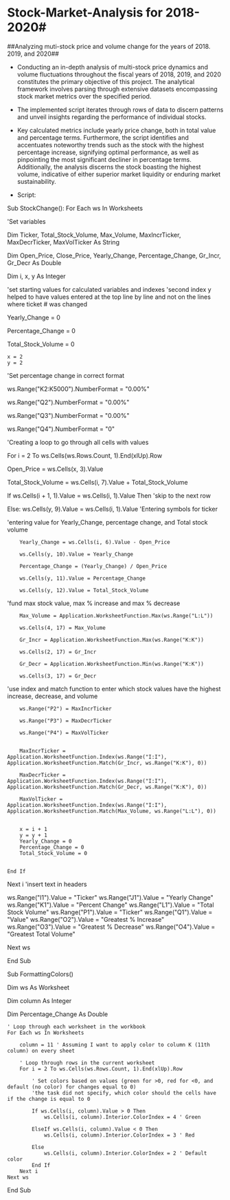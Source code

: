 # Stock-Market-Analysis for 2018-2020#

##Analyzing muti-stock price and volume change for the years of 2018. 2019, and 2020##

* Conducting an in-depth analysis of multi-stock price dynamics and volume fluctuations throughout the fiscal years of 2018, 2019, and 2020 constitutes the primary objective of this project. The analytical framework involves parsing through extensive datasets encompassing stock market metrics over the specified period.
* The implemented script iterates through rows of data to discern patterns and unveil insights regarding the performance of individual stocks.
* Key calculated metrics include yearly price change, both in total value and percentage terms. Furthermore, the script identifies and accentuates noteworthy trends such as the stock with the highest percentage increase, signifying optimal performance, as well as pinpointing the most significant decliner in percentage terms. Additionally, the analysis discerns the stock boasting the highest volume, indicative of either superior market liquidity or enduring market sustainability.

* Script:

Sub StockChange():
For Each ws In Worksheets

'Set variables

Dim Ticker, Total_Stock_Volume, Max_Volume, MaxIncrTicker, MaxDecrTicker, MaxVolTicker As String

Dim Open_Price, Close_Price, Yearly_Change, Percentage_Change, Gr_Incr, Gr_Decr As Double

Dim i, x, y As Integer

'set starting values for calculated variables and indexes
'second index y helped to have values entered at the top line by line and not on the lines where ticket # was changed

Yearly_Change = 0

Percentage_Change = 0

Total_Stock_Volume = 0

    x = 2
    y = 2

'Set percentage change in correct format

ws.Range("K2:K5000").NumberFormat = "0.00%"

ws.Range("Q2").NumberFormat = "0.00%"

ws.Range("Q3").NumberFormat = "0.00%"

ws.Range("Q4").NumberFormat = "0"


'Creating a loop to go through all cells with values


For i = 2 To ws.Cells(ws.Rows.Count, 1).End(xlUp).Row

Open_Price = ws.Cells(x, 3).Value

Total_Stock_Volume = ws.Cells(i, 7).Value + Total_Stock_Volume


If ws.Cells(i + 1, 1).Value = ws.Cells(i, 1).Value Then
    'skip to the next row
    

Else:
    ws.Cells(y, 9).Value = ws.Cells(i, 1).Value
'Entering symbols for ticker

'entering value for Yearly_Change, percentage change, and Total stock volume

        Yearly_Change = ws.Cells(i, 6).Value - Open_Price
        
        ws.Cells(y, 10).Value = Yearly_Change
        
        Percentage_Change = (Yearly_Change) / Open_Price
        
        ws.Cells(y, 11).Value = Percentage_Change
        
        ws.Cells(y, 12).Value = Total_Stock_Volume
        
        
'fund max stock value, max % increase and max % decrease

        Max_Volume = Application.WorksheetFunction.Max(ws.Range("L:L"))
        
        ws.Cells(4, 17) = Max_Volume
        
        Gr_Incr = Application.WorksheetFunction.Max(ws.Range("K:K"))

        ws.Cells(2, 17) = Gr_Incr
      
        Gr_Decr = Application.WorksheetFunction.Min(ws.Range("K:K"))
       
        ws.Cells(3, 17) = Gr_Decr
        
'use index and match function to enter which stock values have the highest increase, decrease, and volume
        
        ws.Range("P2") = MaxIncrTicker
        
        ws.Range("P3") = MaxDecrTicker
       
        ws.Range("P4") = MaxVolTicker
        
        
        MaxIncrTicker = Application.WorksheetFunction.Index(ws.Range("I:I"), Application.WorksheetFunction.Match(Gr_Incr, ws.Range("K:K"), 0))
       
        MaxDecrTicker = Application.WorksheetFunction.Index(ws.Range("I:I"), Application.WorksheetFunction.Match(Gr_Decr, ws.Range("K:K"), 0))
        
        MaxVolTicker = Application.WorksheetFunction.Index(ws.Range("I:I"), Application.WorksheetFunction.Match(Max_Volume, ws.Range("L:L"), 0))
        
        
        x = i + 1
        y = y + 1
        Yearly_Change = 0
        Percentage_Change = 0
        Total_Stock_Volume = 0


    End If

Next i
'insert text in headers

ws.Range("I1").Value = "Ticker"
ws.Range("J1").Value = "Yearly Change"
ws.Range("K1").Value = "Percent Change"
ws.Range("L1").Value = "Total Stock Volume"
ws.Range("P1").Value = "Ticker"
ws.Range("Q1").Value = "Value"
ws.Range("O2").Value = "Greatest % Increase"
ws.Range("O3").Value = "Greatest % Decrease"
ws.Range("O4").Value = "Greatest Total Volume"

Next ws


End Sub


Sub FormattingColors()


Dim ws As Worksheet
    
Dim column As Integer
    
Dim Percentage_Change As Double

    ' Loop through each worksheet in the workbook
    For Each ws In Worksheets
    
        column = 11 ' Assuming I want to apply color to column K (11th column) on every sheet

        ' Loop through rows in the current worksheet
        For i = 2 To ws.Cells(ws.Rows.Count, 1).End(xlUp).Row
        
            ' Set colors based on values (green for >0, red for <0, and default (no color) for changes equal to 0)
            'the task did not specify, which color should the cells have if the change is equal to 0
            
            If ws.Cells(i, column).Value > 0 Then
                ws.Cells(i, column).Interior.ColorIndex = 4 ' Green
                
            ElseIf ws.Cells(i, column).Value < 0 Then
                ws.Cells(i, column).Interior.ColorIndex = 3 ' Red
                
            Else
                ws.Cells(i, column).Interior.ColorIndex = 2 ' Default color
            End If
        Next i
    Next ws
End Sub






